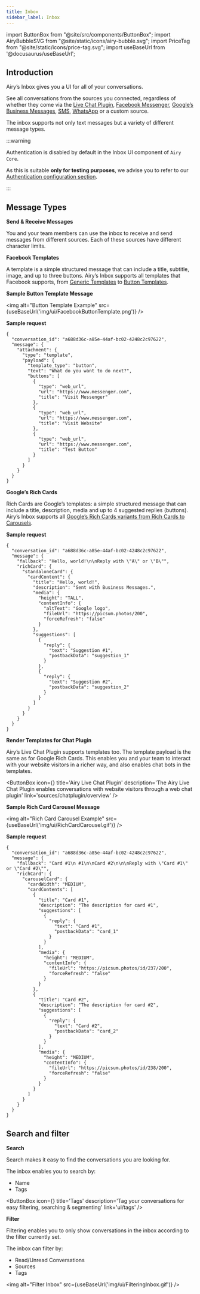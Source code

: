 ```yaml
---
title: Inbox
sidebar_label: Inbox
---
```


import ButtonBox from "@site/src/components/ButtonBox";
import AiryBubbleSVG from "@site/static/icons/airy-bubble.svg";
import PriceTag from "@site/static/icons/price-tag.svg";
import useBaseUrl from '@docusaurus/useBaseUrl';

## Introduction

Airy’s Inbox gives you a UI for all of your conversations.

See all conversations from the sources you connected, regardless of whether they come via the [Live Chat Plugin](sources/chatplugin/overview.md), [Facebook Messenger](sources/facebook.md), [Google’s Business Messages](sources/google.md), [SMS](sources/sms-twilio.md), [WhatsApp](sources/whatsapp-twilio.md) or a custom source.

The inbox supports not only text messages but a variety of different message types.

:::warning

Authentication is disabled by default in the Inbox UI component of `Airy Core`.

As this is suitable **only for testing purposes**, we advise you to refer to our [Authentication configuration section](/getting-started/installation/security).

:::

## Message Types

**Send & Receive Messages**

You and your team members can use the inbox to receive and send messages from different sources.
Each of these sources have different character limits.

**Facebook Templates**

A template is a simple structured message that can include a title, subtitle, image, and up to three buttons.
Airy’s Inbox supports all templates that Facebook supports, from [Generic Templates](https://developers.facebook.com/docs/messenger-platform/send-messages/template/generic) to [Button Templates](https://developers.facebook.com/docs/messenger-platform/send-messages/template/button).

**Sample Button Template Message**

<img alt="Button Template Example" src={useBaseUrl('img/ui/FacebookButtonTemplate.png')} />

**Sample request**

```json5
{
  "conversation_id": "a688d36c-a85e-44af-bc02-4248c2c97622",
  "message": {
    "attachment": {
      "type": "template",
      "payload": {
        "template_type": "button",
        "text": "What do you want to do next?",
        "buttons": [
          {
            "type": "web_url",
            "url": "https://www.messenger.com",
            "title": "Visit Messenger"
          },
          {
            "type": "web_url",
            "url": "https://www.messenger.com",
            "title": "Visit Website"
          },
          {
            "type": "web_url",
            "url": "https://www.messenger.com",
            "title": "Test Button"
          }
        ]
      }
    }
  }
}
```

**Google’s Rich Cards**

Rich Cards are Google’s templates: a simple structured message that can include a title, description, media and up to 4 suggested replies (buttons).
Airy’s Inbox supports all [Google’s Rich Cards variants from Rich Cards to Carousels](https://developers.google.com/business-communications/business-messages/guides/build/send).

**Sample request**

```json5
{
  "conversation_id": "a688d36c-a85e-44af-bc02-4248c2c97622",
  "message": {
    "fallback": "Hello, world!\n\nReply with \"A\" or \"B\"",
    "richCard": {
      "standaloneCard": {
        "cardContent": {
          "title": "Hello, world!",
          "description": "Sent with Business Messages.",
          "media": {
            "height": "TALL",
            "contentInfo": {
              "altText": "Google logo",
              "fileUrl": "https://picsum.photos/200",
              "forceRefresh": "false"
            }
          },
          "suggestions": [
            {
              "reply": {
                "text": "Suggestion #1",
                "postbackData": "suggestion_1"
              }
            },
            {
              "reply": {
                "text": "Suggestion #2",
                "postbackData": "suggestion_2"
              }
            }
          ]
        }
      }
    }
  }
}
```

**Render Templates for Chat Plugin**

Airy’s Live Chat Plugin supports templates too. The template payload is the same as for Google Rich Cards.
This enables you and your team to interact with your website visitors in a richer way, and also enables chat bots in the templates.

<ButtonBox
icon={<AiryBubbleSVG />}
title='Airy Live Chat Plugin'
description='The Airy Live Chat Plugin enables conversations with website visitors through a web chat plugin'
link='sources/chatplugin/overview'
/>
<br/>

**Sample Rich Card Carousel Message**

<img alt="Rich Card Carousel Example" src={useBaseUrl('img/ui/RichCardCarousel.gif')} />

**Sample request**

```json5
{
  "conversation_id": "a688d36c-a85e-44af-bc02-4248c2c97622",
  "message": {
    "fallback": "Card #1\n #1\n\nCard #2\n\n\nReply with \"Card #1\" or \"Card #2\"",
    "richCard": {
      "carouselCard": {
        "cardWidth": "MEDIUM",
        "cardContents": [
          {
            "title": "Card #1",
            "description": "The description for card #1",
            "suggestions": [
              {
                "reply": {
                  "text": "Card #1",
                  "postbackData": "card_1"
                }
              }
            ],
            "media": {
              "height": "MEDIUM",
              "contentInfo": {
                "fileUrl": "https://picsum.photos/id/237/200",
                "forceRefresh": "false"
              }
            }
          },
          {
            "title": "Card #2",
            "description": "The description for card #2",
            "suggestions": [
              {
                "reply": {
                  "text": "Card #2",
                  "postbackData": "card_2"
                }
              }
            ],
            "media": {
              "height": "MEDIUM",
              "contentInfo": {
                "fileUrl": "https://picsum.photos/id/238/200",
                "forceRefresh": "false"
              }
            }
          }
        ]
      }
    }
  }
}
```

## Search and filter

**Search**

Search makes it easy to find the conversations you are looking for.

The inbox enables you to search by:

- Name
- Tags

<ButtonBox
icon={<PriceTag />}
title='Tags'
description='Tag your conversations for easy filtering, searching & segmenting'
link='ui/tags'
/>
<br/>

**Filter**

Filtering enables you to only show conversations in the inbox according to the
filter currently set.

The inbox can filter by:

- Read/Unread Conversations
- Sources
- Tags

<img alt="Filter Inbox" src={useBaseUrl('img/ui/FilteringInbox.gif')} />
